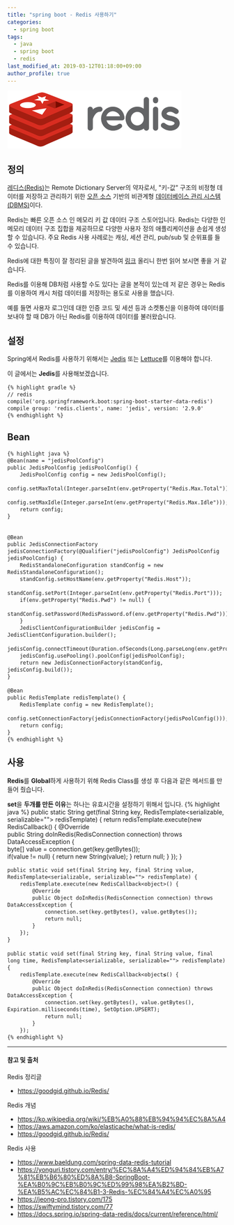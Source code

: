 ```yaml
---
title: "spring boot - Redis 사용하기"
categories: 
  - spring boot
tags:
  - java
  - spring boot
  - redis
last_modified_at: 2019-03-12T01:18:00+09:00
author_profile: true
---
```

![1](/assets/img/posts/java/springboot/redis/1.png)

## 정의
[레디스(Redis)](https://redis.io/)는 Remote Dictionary Server의 약자로서, "키-값" 구조의 비정형 데이터를 저장하고 관리하기 위한 [오픈 소스](https://ko.wikipedia.org/wiki/%EC%98%A4%ED%94%88_%EC%86%8C%EC%8A%A4) 기반의 비관계형 [데이터베이스 관리 시스템(DBMS)](https://ko.wikipedia.org/wiki/%EB%8D%B0%EC%9D%B4%ED%84%B0%EB%B2%A0%EC%9D%B4%EC%8A%A4_%EA%B4%80%EB%A6%AC_%EC%8B%9C%EC%8A%A4%ED%85%9C)이다.

Redis는 빠른 오픈 소스 인 메모리 키 값 데이터 구조 스토어입니다. Redis는 다양한 인 메모리 데이터 구조 집합을 제공하므로 다양한 사용자 정의 애플리케이션을 손쉽게 생성할 수 있습니다. 주요 Redis 사용 사례로는 캐싱, 세션 관리, pub/sub 및 순위표를 들 수 있습니다.

Redis에 대한 특징이 잘 정리된 글을 발견하여 [링크](https://goodgid.github.io/Redis/) 올리니 한번 읽어 보시면 좋을 거 같습니다. 

Redis를 이용해 DB처럼 사용할 수도 있다는 글을 본적이 있는데 저 같은 경우는 Redis를 이용하여 캐시 처럼 데이터를 저장하는 용도로 사용을 했습니다.

예를 들면 사용자 로그인데 대한 인증 코드 및 세션 등과 소켓통신을 이용하여 데이터를 보내야 할 때 DB가 아닌 Redis를 이용하여 데이터를 불러왔습니다. 

## 설정 
Spring에서 Redis를 사용하기 위해서는 [Jedis](https://github.com/xetorthio/jedis) 또는 [Lettuce](https://github.com/lettuce-io/lettuce-core)를 이용해야 합니다.

이 글에서는 **Jedis**를 사용해보겠습니다.

    {% highlight gradle %}
    // redis
    compile('org.springframework.boot:spring-boot-starter-data-redis')
    compile group: 'redis.clients', name: 'jedis', version: '2.9.0'    
    {% endhighlight %}

## Bean

    {% highlight java %}
	@Bean(name = "jedisPoolConfig")
	public JedisPoolConfig jedisPoolConfig() {
		JedisPoolConfig config = new JedisPoolConfig();
		config.setMaxTotal(Integer.parseInt(env.getProperty("Redis.Max.Total")));
		config.setMaxIdle(Integer.parseInt(env.getProperty("Redis.Max.Idle")));
		return config;
	}

	
	@Bean
	public JedisConnectionFactory jedisConnectionFactory(@Qualifier("jedisPoolConfig") JedisPoolConfig jedisPoolConfig) {
		RedisStandaloneConfiguration standConfig = new RedisStandaloneConfiguration();
		standConfig.setHostName(env.getProperty("Redis.Host"));
		standConfig.setPort(Integer.parseInt(env.getProperty("Redis.Port")));
		if(env.getProperty("Redis.Pwd") != null) {
			standConfig.setPassword(RedisPassword.of(env.getProperty("Redis.Pwd")));
		}
		JedisClientConfigurationBuilder jedisConfig = JedisClientConfiguration.builder();
		jedisConfig.connectTimeout(Duration.ofSeconds(Long.parseLong(env.getProperty("Redis.Session.Timeout"))));
		jedisConfig.usePooling().poolConfig(jedisPoolConfig);
		return new JedisConnectionFactory(standConfig, jedisConfig.build());
	}

	@Bean
	public RedisTemplate redisTemplate() {
		RedisTemplate config = new RedisTemplate();
		config.setConnectionFactory(jedisConnectionFactory(jedisPoolConfig()));
		return config;
	}    
    {% endhighlight %}

## 사용
**Redis**를 **Global**하게 사용하기 위해 Redis Class를 생성 후 다음과 같은 메서드를 만들어 줬습니다. 

**set**을 **두개를 만든 이유**는 하나는 유효시간을 설정하기 위해서 입니다.
    {% highlight java %}
	public static String get(final String key, RedisTemplate<serializable, serializable=""> redisTemplate) {
		return redisTemplate.execute(new RedisCallback<string>() {
			@Override  
	        public String doInRedis(RedisConnection connection) throws DataAccessException {  
				byte[] value = connection.get(key.getBytes());  
				if(value != null) {
					return new String(value);
				}
				return null;
	        }
		});
	}
	
	public static void set(final String key, final String value, RedisTemplate<serializable, serializable=""> redisTemplate) {
		redisTemplate.execute(new RedisCallback<object>() {
			@Override  
	        public Object doInRedis(RedisConnection connection) throws DataAccessException {  
	            connection.set(key.getBytes(), value.getBytes()); 
	            return null;
	        }
		});
	}
	
	public static void set(final String key, final String value, final long time, RedisTemplate<serializable, serializable=""> redisTemplate) {
		redisTemplate.execute(new RedisCallback<object≶() {
			@Override  
	        public Object doInRedis(RedisConnection connection) throws DataAccessException {  
	            connection.set(key.getBytes(), value.getBytes(), Expiration.milliseconds(time), SetOption.UPSERT); 
	            return null;
	        }
		});    
    {% endhighlight %}



---
#### 참고 및 출처

Redis 정리글
- <https://goodgid.github.io/Redis/>

Redis 개념
- <https://ko.wikipedia.org/wiki/%EB%A0%88%EB%94%94%EC%8A%A4>
- <https://aws.amazon.com/ko/elasticache/what-is-redis/>
- <https://goodgid.github.io/Redis/>

Redis 사용
- <https://www.baeldung.com/spring-data-redis-tutorial>
- <https://yonguri.tistory.com/entry/%EC%8A%A4%ED%94%84%EB%A7%81%EB%B6%80%ED%8A%B8-SpringBoot-%EA%B0%9C%EB%B0%9C%ED%99%98%EA%B2%BD-%EA%B5%AC%EC%84%B1-3-Redis-%EC%84%A4%EC%A0%95>
- <https://jeong-pro.tistory.com/175>
- <https://swiftymind.tistory.com/77>
- <https://docs.spring.io/spring-data-redis/docs/current/reference/html/>